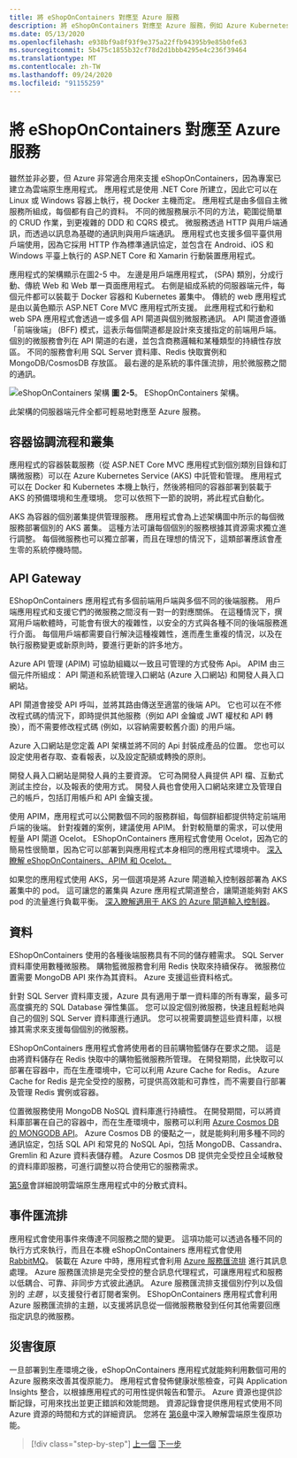 ```yaml
---
title: 將 eShopOnContainers 對應至 Azure 服務
description: 將 eShopOnContainers 對應至 Azure 服務，例如 Azure Kubernetes Service、API 閘道和 Azure 服務匯流排。
ms.date: 05/13/2020
ms.openlocfilehash: e938bf9a8f93f9e375a22ffb94395b9e85b0fe63
ms.sourcegitcommit: 5b475c1855b32cf78d2d1bbb4295e4c236f39464
ms.translationtype: MT
ms.contentlocale: zh-TW
ms.lasthandoff: 09/24/2020
ms.locfileid: "91155259"
---
```

# <a name="mapping-eshoponcontainers-to-azure-services"></a>將 eShopOnContainers 對應至 Azure 服務

雖然並非必要，但 Azure 非常適合用來支援 eShopOnContainers，因為專案已建立為雲端原生應用程式。 應用程式是使用 .NET Core 所建立，因此它可以在 Linux 或 Windows 容器上執行，視 Docker 主機而定。 應用程式是由多個自主微服務所組成，每個都有自己的資料。 不同的微服務展示不同的方法，範圍從簡單的 CRUD 作業，到更複雜的 DDD 和 CQRS 模式。 微服務透過 HTTP 與用戶端通訊，而透過以訊息為基礎的通訊則與用戶端通訊。 應用程式也支援多個平臺供用戶端使用，因為它採用 HTTP 作為標準通訊協定，並包含在 Android、iOS 和 Windows 平臺上執行的 ASP.NET Core 和 Xamarin 行動裝置應用程式。

應用程式的架構顯示在圖2-5 中。 左邊是用戶端應用程式， (SPA) 類別，分成行動、傳統 Web 和 Web 單一頁面應用程式。 右側是組成系統的伺服器端元件，每個元件都可以裝載于 Docker 容器和 Kubernetes 叢集中。 傳統的 web 應用程式是由以黃色顯示 ASP.NET Core MVC 應用程式所支援。 此應用程式和行動和 web SPA 應用程式會透過一或多個 API 閘道與個別微服務通訊。 API 閘道會遵循「前端後端」 (BFF) 模式，這表示每個閘道都是設計來支援指定的前端用戶端。 個別的微服務會列在 API 閘道的右邊，並包含商務邏輯和某種類型的持續性存放區。 不同的服務會利用 SQL Server 資料庫、Redis 快取實例和 MongoDB/CosmosDB 存放區。 最右邊的是系統的事件匯流排，用於微服務之間的通訊。

![eShopOnContainers 架構 ](./media/eshoponcontainers-architecture.png)
 **圖 2-5**。 EShopOnContainers 架構。

此架構的伺服器端元件全都可輕易地對應至 Azure 服務。

## <a name="container-orchestration-and-clustering"></a>容器協調流程和叢集

應用程式的容器裝載服務（從 ASP.NET Core MVC 應用程式到個別類別目錄和訂購微服務）可以在 Azure Kubernetes Service (AKS) 中託管和管理。 應用程式可以在 Docker 和 Kubernetes 本機上執行，然後將相同的容器部署到裝載于 AKS 的預備環境和生產環境。 您可以依照下一節的說明，將此程式自動化。

AKS 為容器的個別叢集提供管理服務。 應用程式會為上述架構圖中所示的每個微服務部署個別的 AKS 叢集。 這種方法可讓每個個別的服務根據其資源需求獨立進行調整。 每個微服務也可以獨立部署，而且在理想的情況下，這類部署應該會產生零的系統停機時間。

## <a name="api-gateway"></a>API Gateway

EShopOnContainers 應用程式有多個前端用戶端與多個不同的後端服務。 用戶端應用程式和支援它們的微服務之間沒有一對一的對應關係。 在這種情況下，撰寫用戶端軟體時，可能會有很大的複雜性，以安全的方式與各種不同的後端服務進行介面。 每個用戶端都需要自行解決這種複雜性，進而產生重複的情況，以及在執行服務變更或新原則時，要進行更新的許多地方。

Azure API 管理 (APIM) 可協助組織以一致且可管理的方式發佈 Api。 APIM 由三個元件所組成： API 閘道和系統管理入口網站 (Azure 入口網站) 和開發人員入口網站。

API 閘道會接受 API 呼叫，並將其路由傳送至適當的後端 API。 它也可以在不修改程式碼的情況下，即時提供其他服務（例如 API 金鑰或 JWT 權杖和 API 轉換），而不需要修改程式碼 (例如，以容納需要較舊介面) 的用戶端。

Azure 入口網站是您定義 API 架構並將不同的 Api 封裝成產品的位置。 您也可以設定使用者存取、查看報表，以及設定配額或轉換的原則。

開發人員入口網站是開發人員的主要資源。 它可為開發人員提供 API 檔、互動式測試主控台，以及報表的使用方式。 開發人員也會使用入口網站來建立及管理自己的帳戶，包括訂用帳戶和 API 金鑰支援。

使用 APIM，應用程式可以公開數個不同的服務群組，每個群組都提供特定前端用戶端的後端。 針對複雜的案例，建議使用 APIM。 針對較簡單的需求，可以使用輕量 API 閘道 Ocelot。 EShopOnContainers 應用程式會使用 Ocelot，因為它的簡易性很簡單，因為它可以部署到與應用程式本身相同的應用程式環境中。 [深入瞭解 eShopOnContainers、APIM 和 Ocelot。](../microservices/architect-microservice-container-applications/direct-client-to-microservice-communication-versus-the-api-gateway-pattern.md#azure-api-management)

如果您的應用程式使用 AKS，另一個選項是將 Azure 閘道輸入控制器部署為 AKS 叢集中的 pod。 這可讓您的叢集與 Azure 應用程式閘道整合，讓閘道能夠對 AKS pod 的流量進行負載平衡。 [深入瞭解適用于 AKS 的 Azure 閘道輸入控制器](https://github.com/Azure/application-gateway-kubernetes-ingress)。

## <a name="data"></a>資料

EShopOnContainers 使用的各種後端服務具有不同的儲存體需求。 SQL Server 資料庫使用數種微服務。 購物籃微服務會利用 Redis 快取來持續保存。 微服務位置需要 MongoDB API 來作為其資料。 Azure 支援這些資料格式。

針對 SQL Server 資料庫支援，Azure 具有適用于單一資料庫的所有專案，最多可高度擴充的 SQL Database 彈性集區。 您可以設定個別微服務，快速且輕鬆地與自己的個別 SQL Server 資料庫進行通訊。 您可以視需要調整這些資料庫，以根據其需求來支援每個個別的微服務。

EShopOnContainers 應用程式會將使用者的目前購物籃儲存在要求之間。 這是由將資料儲存在 Redis 快取中的購物籃微服務所管理。 在開發期間，此快取可以部署在容器中，而在生產環境中，它可以利用 Azure Cache for Redis。 Azure Cache for Redis 是完全受控的服務，可提供高效能和可靠性，而不需要自行部署及管理 Redis 實例或容器。

位置微服務使用 MongoDB NoSQL 資料庫進行持續性。 在開發期間，可以將資料庫部署在自己的容器中，而在生產環境中，服務可以利用 [Azure Cosmos DB 的 MONGODB API](/azure/cosmos-db/mongodb-introduction)。 Azure Cosmos DB 的優點之一，就是能夠利用多種不同的通訊協定，包括 SQL API 和常見的 NoSQL Api，包括 MongoDB、Cassandra、Gremlin 和 Azure 資料表儲存體。 Azure Cosmos DB 提供完全受控且全域散發的資料庫即服務，可進行調整以符合使用它的服務需求。

[第5章](distributed-data.md)會詳細說明雲端原生應用程式中的分散式資料。

## <a name="event-bus"></a>事件匯流排

應用程式會使用事件來傳達不同服務之間的變更。 這項功能可以透過各種不同的執行方式來執行，而且在本機 eShopOnContainers 應用程式會使用 [RabbitMQ](https://www.rabbitmq.com/)。 裝載在 Azure 中時，應用程式會利用 [Azure 服務匯流排](/azure/service-bus/) 進行其訊息處理。 Azure 服務匯流排是完全受控的整合訊息代理程式，可讓應用程式和服務以低耦合、可靠、非同步方式彼此通訊。 Azure 服務匯流排支援個別佇列以及個別的 *主題* ，以支援發行者訂閱者案例。 EShopOnContainers 應用程式會利用 Azure 服務匯流排的主題，以支援將訊息從一個微服務散發到任何其他需要回應指定訊息的微服務。

## <a name="resiliency"></a>災害復原

一旦部署到生產環境之後，eShopOnContainers 應用程式就能夠利用數個可用的 Azure 服務來改善其復原能力。 應用程式會發佈健康狀態檢查，可與 Application Insights 整合，以根據應用程式的可用性提供報告和警示。 Azure 資源也提供診斷記錄，可用來找出並更正錯誤和效能問題。 資源記錄會提供應用程式使用不同 Azure 資源的時間和方式的詳細資訊。 您將在 [第6章](resiliency.md)中深入瞭解雲端原生復原功能。

>[!div class="step-by-step"]
>[上一個](introduce-eshoponcontainers-reference-app.md) 
>[下一步](deploy-eshoponcontainers-azure.md)
